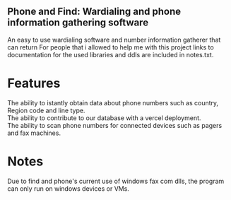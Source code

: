 ## Phone and Find: Wardialing and phone information gathering software
An easy to use wardialing software and number information gatherer that can return
For people that i allowed to help me with this project links to documentation for the used libraries and ddls are included in notes.txt.

# Features
The ability to istantly obtain data about phone numbers such as country, Region code and line type. </br>
The ability to contribute to our database with a vercel deployment. </br>
The ability to scan phone numbers for connected devices such as pagers and fax machines. </br>

# Notes
Due to find and phone's current use of windows fax com dlls, the program can only run on windows devices or VMs.
